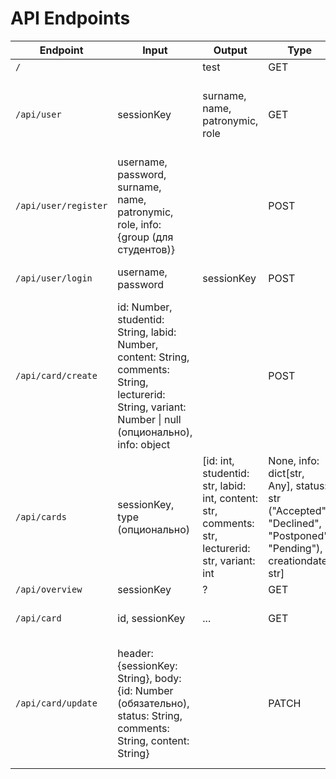 # API Endpoints

|Endpoint   |Input  |Output |Type   |Description    |
|-----------|-------|-------|-------|---------------|
|`/`        |       |test   |GET    |Просто тест    |
|`/api/user`|sessionKey|surname, name, patronymic, role|GET|Получить информацию о пользователе по ключу сессии|
|`/api/user/register`|username, password, surname, name, patronymic, role, info: {group (для студентов)}||POST|Регистрация пользователя|
|`/api/user/login`|username, password|sessionKey|POST|Вход в учетную запись|
|`/api/card/create`|id: Number, studentid: String, labid: Number, content: String, comments: String, lecturerid: String, variant: Number \| null (опционально), info: object||POST|Создать новую карточку|
|`/api/cards`|sessionKey, type (опционально)|[id: int, studentid: str, labid: int, content: str, comments: str, lecturerid: str, variant: int | None, info: dict[str, Any], status: str ("Accepted", "Declined", "Postponed", "Pending"), creationdate: str]|GET|Получить список карточек (лаб)|
|`/api/overview`|sessionKey|?|GET   |*?*            |
|`/api/card`|id, sessionKey|...|GET   |Получить карточку по его id|
|`/api/card/update`|header: {sessionKey: String}, body: {id: Number (обязательно), status: String, comments: String, content: String}||PATCH|Послать обновлённые поля карточки (отметить как выполненное или отложенное, например)|
